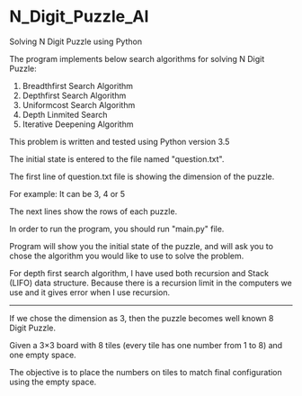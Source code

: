 # N_Digit_Puzzle_AI
Solving N Digit Puzzle using Python

The program implements below search algorithms for solving N Digit Puzzle:

1) Breadthfirst Search Algorithm
2) Depthfirst Search Algorithm
3) Uniformcost Search Algorithm
4) Depth Linmited Search
5) Iterative Deepening Algorithm

This problem is written and tested using Python version 3.5

The initial state is entered to the file named "question.txt".

The first line of question.txt file is showing the dimension of the puzzle.

For example: It can be 3, 4 or 5

The next lines show the rows of each puzzle.

In order to run the program, you should run "main.py" file.

Program will show you the initial state of the puzzle, and will ask you to chose the algorithm you would like to use to
solve the problem.

For depth first search algorithm, I have used both recursion and Stack (LIFO) data structure. Because there is a
recursion limit in the computers we use and it gives error when I use recursion.

--------------------------------------------------------------------------------------------------------------------------

If we chose the dimension as 3, then the puzzle becomes well known 8 Digit Puzzle.

Given a 3×3 board with 8 tiles (every tile has one number from 1 to 8) and one empty space. 

The objective is to place the numbers on tiles to match final configuration using the empty space. 


